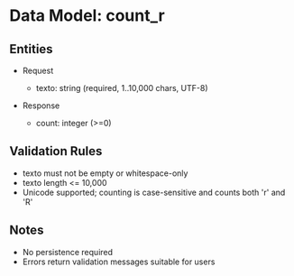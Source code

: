 # Data Model: count_r

## Entities

- Request
  - texto: string (required, 1..10,000 chars, UTF-8)

- Response
  - count: integer (>=0)

## Validation Rules

- texto must not be empty or whitespace-only
- texto length <= 10,000
- Unicode supported; counting is case-sensitive and counts both 'r' and 'R'

## Notes

- No persistence required
- Errors return validation messages suitable for users
